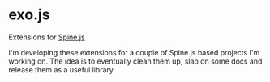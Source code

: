 exo.js
======

Extensions for [Spine.js](http://spinejs.com/)

I'm developing these extensions for a couple of Spine.js based projects I'm working on. The idea is to eventually clean them up, slap on some docs and release them as a useful library.
